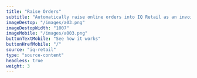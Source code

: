 ```yaml
---
title: "Raise Orders"
subtitle: "Automatically raise online orders into IQ Retail as an invoice or sales order."
imageDestop: "/images/a03.png"
imageDestopWidth: "1007"
imageMobile: "/images/a003.png"
buttonTextMobile: "See how it works"
buttonHrefMobile: "/" 
source: "iq-retail"
type: "source-content"
headless: true
weight: 3
---
```

